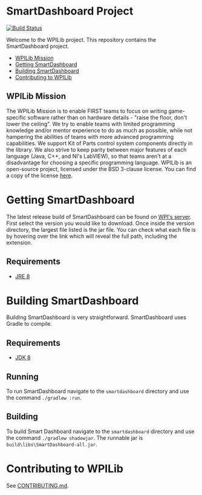 # SmartDashboard Project

[![Build Status](https://dev.azure.com/wpilib/DesktopTools/_apis/build/status/wpilibsuite.SmartDashboard)](https://dev.azure.com/wpilib/DesktopTools/_build/latest?definitionId=12)

Welcome to the WPILib project. This repository contains the SmartDashboard project.

- [WPILib Mission](#wpilib-mission)
- [Getting SmartDashboard](#getting-smartdashboard)
- [Building SmartDashboard](#building-smartdashboard)
- [Contributing to WPILib](#contributing-to-wpilib)

## WPILib Mission

The WPILib Mission is to enable FIRST teams to focus on writing game-specific software rather than on hardware details - "raise the floor, don't lower the ceiling". We try to enable teams with limited programming knowledge and/or mentor experience to do as much as possible, while not hampering the abilities of teams with more advanced programming capabilities. We support Kit of Parts control system components directly in the library. We also strive to keep parity between major features of each language (Java, C++, and NI's LabVIEW), so that teams aren't at a disadvantage for choosing a specific programming language. WPILib is an open-source project, licensed under the BSD 3-clause license. You can find a copy of the license [here](BSD_License_for_WPILib_code.txt).

# Getting SmartDashboard

The latest release build of SmartDashboard can be found on [WPI's server](http://first.wpi.edu/FRC/roborio/maven/release/edu/wpi/first/wpilib/SmartDashboard/).  First select the version you would like to download.  Once inside the version directory, the largest file listed is the jar file.  You can check what each file is by hovering over the link which will reveal the full path, including the extension.

## Requirements
- [JRE 8](http://www.oracle.com/technetwork/java/javase/downloads/index.html)

# Building SmartDashboard

Building SmartDashboard is very straightforward. SmartDashboard uses Gradle to compile.

## Requirements
- [JDK 8](http://www.oracle.com/technetwork/java/javase/downloads/index.html)

## Running

To run SmartDashboard navigate to the `smartdashboard` directory and use the command `./gradlew :run`.

## Building

To build Smart Dashboard navigate to the `smartdashboard` directory and use the command `./gradlew shadowjar`. The runnable jar is `build\libs\SmartDashboard-all.jar`.

# Contributing to WPILib

See [CONTRIBUTING.md](CONTRIBUTING.md).
